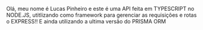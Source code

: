 Olá, meu nome é Lucas Pinheiro e este é uma API feita em TYPESCRIPT no NODE.JS, utitlizando como framework para gerenciar as requisições e rotas o EXPRESS!! E ainda utilizando a ultima versão do PRISMA ORM
